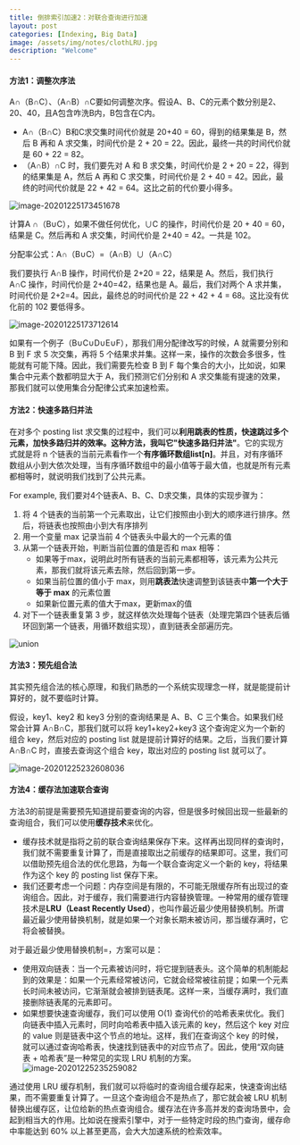 ```yaml
---
title: 倒排索引加速2：对联合查询进行加速
layout: post
categories: [Indexing, Big Data]
image: /assets/img/notes/clothLRU.jpg
description: "Welcome"
---
```


#### 方法1：调整次序法

A∩（B∩C）、（A∩B）∩C要如何调整次序。假设A、B、C的元素个数分别是2、20、40，且A包含咋洗B内，B包含在C内。

- A∩（B∩C）B和C求交集时间代价就是 20+40 = 60，得到的结果集是 B，然后 B 再和 A 求交集，时间代价是 2 + 20 = 22。因此，最终一共的时间代价就是 60 + 22 = 82。
- （A∩B）∩C 时，我们要先对 A 和 B 求交集，时间代价是 2 + 20 = 22，得到的结果集是 A，然后 A 再和 C 求交集，时间代价是 2 + 40 = 42。因此，最终的时间代价就是 22 + 42 = 64。这比之前的代价要小得多。

![image-20201225173451678](/assets/img/notes/image-20201225173451678.png)

计算A ∩（B∪C），如果不做任何优化，∪C 的操作，时间代价是 20 + 40 = 60，结果是 C。然后再和 A 求交集，时间代价是 2+40 = 42。一共是 102。

分配率公式：A∩（B∪C）=（A∩B）∪（A∩C）

我们要执行 A∩B 操作，时间代价是 2+20 = 22，结果是 A。然后，我们执行 A∩C 操作，时间代价是 2+40=42，结果也是 A。最后，我们对两个 A 求并集，时间代价是 2+2=4。因此，最终总的时间代价是 22 + 42 + 4 = 68。这比没有优化前的 102 要低得多。

![image-20201225173712614](/assets/img/notes/image-20201225173712614.png)

如果有一个例子（B∪C∪D∪E∪F），那我们用分配律改写的时候，A 就需要分别和 B 到 F 求 5 次交集，再将 5 个结果求并集。这样一来，操作的次数会多很多，性能就有可能下降。因此，我们需要先检查 B 到 F 每个集合的大小，比如说，如果集合中元素个数都明显大于 A，我们预测它们分别和 A 求交集能有提速的效果，那我们就可以使用集合分配律公式来加速检索。

#### 方法2：快速多路归并法

在对多个 posting list 求交集的过程中，我们可以**利用跳表的性质，快速跳过多个元素，加快多路归并的效率。**这种方法，我叫它**"快速多路归并法"**。它的实现方式就是将 n 个链表的当前元素看作一个**有序循环数组list[n]**。并且，对有序循环数组从小到大依次处理，当有序循环数组中的最小值等于最大值，也就是所有元素都相等时，就说明我们找到了公共元素。

For example, 我们要对4个链表A、B、C、D求交集，具体的实现步骤为：

1. 将 4 个链表的当前第一个元素取出，让它们按照由小到大的顺序进行排序。然后，将链表也按照由小到大有序排列
2. 用一个变量 max 记录当前 4 个链表头中最大的一个元素的值
3. 从第一个链表开始，判断当前位置的值是否和 max 相等：
   - 如果等于max，说明此时所有链表的当前元素都相等，该元素为公共元素，那我们就将该元素去除，然后回到第一步。
   - 如果当前位置的值小于 max，则用**跳表法**快速调整到该链表中**第一个大于等于 max** 的元素位置
   - 如果新位置元素的值大于max，更新max的值
4. 对下一个链表重复第 3 步，就这样依次处理每个链表（处理完第四个链表后循环回到第一个链表，用循环数组实现），直到链表全部遍历完。

![union](/assets/img/notes/multi-listsFindUnion.jpg)

#### 方法3：预先组合法

其实预先组合法的核心原理，和我们熟悉的一个系统实现理念一样，就是能提前计算好的，就不要临时计算。

假设，key1、key2 和 key3 分别的查询结果是 A、B、C 三个集合。如果我们经常会计算 A∩B∩C，那我们就可以将 key1+key2+key3 这个查询定义为一个新的组合 key，然后对应的 posting list 就是提前计算好的结果。之后，当我们要计算 A∩B∩C 时，直接去查询这个组合 key，取出对应的 posting list 就可以了。

![image-20201225232608036](/assets/img/notes/image-20201225232608036.png)

#### 方法4：缓存法加速联合查询

方法3的前提是需要预先知道提前要查询的内容，但是很多时候回出现一些最新的查询组合，我们可以使用**缓存技术**来优化。

- 缓存技术就是指将之前的联合查询结果保存下来。这样再出现同样的查询时，我们就不需要重复计算了，而是直接取出之前缓存的结果即可。这里，我们可以借助预先组合法的优化思路，为每一个联合查询定义一个新的 key，将结果作为这个 key 的 posting list 保存下来。
- 我们还要考虑一个问题：内存空间是有限的，不可能无限缓存所有出现过的查询组合。因此，对于缓存，我们需要进行内容替换管理。一种常用的缓存管理技术是**LRU（Least Recently Used）**，也叫作最近最少使用替换机制。所谓最近最少使用替换机制，就是如果一个对象长期未被访问，那当缓存满时，它将会被替换。

对于最近最少使用替换机制=，方案可以是：

- 使用双向链表：当一个元素被访问时，将它提到链表头。这个简单的机制能起到的效果是：如果一个元素经常被访问，它就会经常被往前提；如果一个元素长时间未被访问，它渐渐就会被排到链表尾。这样一来，当缓存满时，我们直接删除链表尾的元素即可。
- 如果想要快速查询缓存，我们可以使用 O(1) 查询代价的哈希表来优化。我们向链表中插入元素时，同时向哈希表中插入该元素的 key，然后这个 key 对应的 value 则是链表中这个节点的地址。这样，我们在查询这个 key 的时候，就可以通过查询哈希表，快速找到链表中的对应节点了。因此，使用“双向链表 + 哈希表”是一种常见的实现 LRU 机制的方案。![image-20201225235259082](/assets/img/notes/image-20201225235259082.png)

通过使用 LRU 缓存机制，我们就可以将临时的查询组合缓存起来，快速查询出结果，而不需要重复计算了。一旦这个查询组合不是热点了，那它就会被 LRU 机制替换出缓存区，让位给新的热点查询组合。缓存法在许多高并发的查询场景中，会起到相当大的作用。比如说在搜索引擎中，对于一些特定时段的热门查询，缓存命中率能达到 60% 以上甚至更高，会大大加速系统的检索效率。
